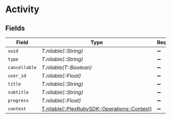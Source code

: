 # Activity


## Fields

| Field                                                                               | Type                                                                                | Required                                                                            | Description                                                                         |
| ----------------------------------------------------------------------------------- | ----------------------------------------------------------------------------------- | ----------------------------------------------------------------------------------- | ----------------------------------------------------------------------------------- |
| `uuid`                                                                              | *T.nilable(::String)*                                                               | :heavy_minus_sign:                                                                  | N/A                                                                                 |
| `type`                                                                              | *T.nilable(::String)*                                                               | :heavy_minus_sign:                                                                  | N/A                                                                                 |
| `cancellable`                                                                       | *T.nilable(T::Boolean)*                                                             | :heavy_minus_sign:                                                                  | N/A                                                                                 |
| `user_id`                                                                           | *T.nilable(::Float)*                                                                | :heavy_minus_sign:                                                                  | N/A                                                                                 |
| `title`                                                                             | *T.nilable(::String)*                                                               | :heavy_minus_sign:                                                                  | N/A                                                                                 |
| `subtitle`                                                                          | *T.nilable(::String)*                                                               | :heavy_minus_sign:                                                                  | N/A                                                                                 |
| `progress`                                                                          | *T.nilable(::Float)*                                                                | :heavy_minus_sign:                                                                  | N/A                                                                                 |
| `context`                                                                           | [T.nilable(::PlexRubySDK::Operations::Context)](../../models/operations/context.md) | :heavy_minus_sign:                                                                  | N/A                                                                                 |